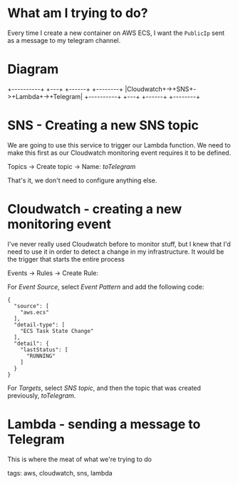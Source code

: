 # What am I trying to do?

Every time I create a new container on AWS ECS, I want the `PublicIp` sent as a
message to my telegram channel.

# Diagram

+----------+  +---+  +------+  +--------+
|Cloudwatch+->+SNS+->+Lambda+->+Telegram|
+----------+  +---+  +------+  +--------+

# SNS - Creating a new SNS topic

We are going to use this service to trigger our Lambda function. We need to make
this first as our Cloudwatch monitoring event requires it to be defined.

Topics -> Create topic -> Name: *toTelegram*

That's it, we don't need to configure anything else.

# Cloudwatch - creating a new monitoring event

I've never really used Cloudwatch before to monitor stuff, but I knew that I'd
need to use it in order to detect a change in my infrastructure. It would be the
trigger that starts the entire process

Events -> Rules -> Create Rule:

For _Event Source_, select _Event Pattern_ and add the following code:
```
{
  "source": [
    "aws.ecs"
  ],
  "detail-type": [
    "ECS Task State Change"
  ],
  "detail": {
    "lastStatus": [
      "RUNNING"
    ]
  }
}
```

For _Targets_, select *SNS topic*, and then the topic that was created
previously, *toTelegram*.


# Lambda - sending a message to Telegram

This is where the meat of what we're trying to do



tags: aws, cloudwatch, sns, lambda